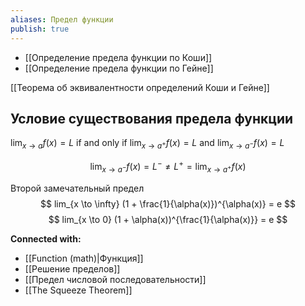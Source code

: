 ```yaml
---
aliases: Предел функции
publish: true
---
```


- [[Определение предела функции по Коши]]
- [[Определение предела функции по Гейне]]

[[Теорема об эквивалентности определений Коши и Гейне]]

## Условие существования предела функции
$\lim_{x \to a} f(x) = L$ if and only if $\lim_{x \to a^+} f(x) = L$ and $\lim_{x \to a^-} f(x) = L$

$$
\lim_{x \to a^-} f(x) = L^- \neq L^+ = \lim_{x \to a^+} f(x)
$$


Второй замечательный предел
$$
lim_{x \to \infty} (1 + \frac{1}{\alpha(x)})^{\alpha(x)} = e
$$
$$
lim_{x \to 0} (1 + \alpha(x))^{\frac{1}{\alpha(x)}} = e
$$





**Connected with:**
- [[Function (math)|Функция]]
- [[Решение пределов]]
- [[Предел числовой последовательности]] 
- [[The Squeeze Theorem]]

